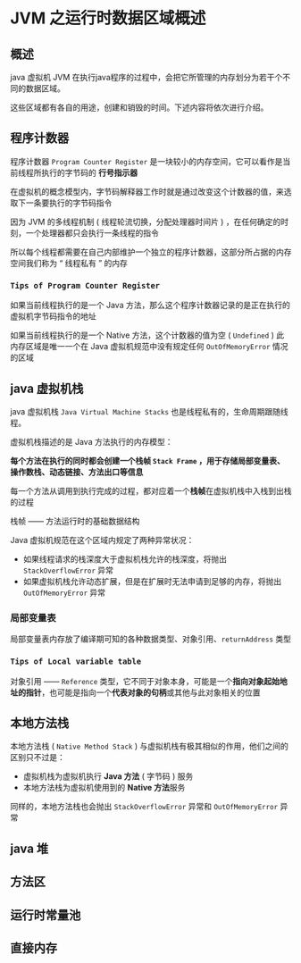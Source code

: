 # JVM 之运行时数据区域概述

## 概述
java 虚拟机 JVM 在执行java程序的过程中，会把它所管理的内存划分为若干个不同的数据区域。

这些区域都有各自的用途，创建和销毁的时间。下述内容将依次进行介绍。

## 程序计数器

程序计数器  `Program Counter Register` 是一块较小的内存空间，它可以看作是当前线程所执行的字节码的 **行号指示器**

在虚拟机的概念模型内，字节码解释器工作时就是通过改变这个计数器的值，来选取下一条要执行的字节码指令

因为 JVM 的多线程机制 ( 线程轮流切换，分配处理器时间片 ) ，在任何确定的时刻，一个处理器都只会执行一条线程的指令

所以每个线程都需要在自己内部维护一个独立的程序计数器，这部分所占据的内存空间我们称为 “ 线程私有 ” 的内存

### `Tips of Program Counter Register`

如果当前线程执行的是一个 Java 方法，那么这个程序计数器记录的是正在执行的虚拟机字节码指令的地址

如果当前线程执行的是一个 Native 方法，这个计数器的值为空 ( `Undefined` ) 此内存区域是唯一一个在 Java 虚拟机规范中没有规定任何 `OutOfMemoryError` 情况的区域

## java 虚拟机栈
java 虚拟机栈 ` Java Virtual Machine Stacks ` 也是线程私有的，生命周期跟随线程。

虚拟机栈描述的是 Java 方法执行的内存模型：

**每个方法在执行的同时都会创建一个栈帧 ` Stack Frame ` ，用于存储局部变量表、操作数栈、动态链接、方法出口等信息**

每一个方法从调用到执行完成的过程，都对应着一个**栈帧**在虚拟机栈中入栈到出栈的过程

栈帧 —— 方法运行时的基础数据结构

Java 虚拟机规范在这个区域内规定了两种异常状况：

- 如果线程请求的栈深度大于虚拟机栈允许的栈深度，将抛出 `StackOverflowError` 异常
- 如果虚拟机栈允许动态扩展，但是在扩展时无法申请到足够的内存，将抛出 ` OutOfMemoryError ` 异常

### 局部变量表

局部变量表内存放了编译期可知的各种数据类型、对象引用、`returnAddress` 类型

### `Tips of Local variable table`

对象引用 ——  ` Reference ` 类型，它不同于对象本身，可能是一个**指向对象起始地址的指针**，也可能是指向一个**代表对象的句柄**或其他与此对象相关的位置

## 本地方法栈

本地方法栈 ( `Native Method Stack` ) 与虚拟机栈有极其相似的作用，他们之间的区别只不过是：
- 虚拟机栈为虚拟机执行 **Java 方法** ( 字节码 ) 服务
- 本地方法栈为虚拟机使用到的 **Native 方法**服务

同样的，本地方法栈也会抛出 `StackOverflowError` 异常和  ` OutOfMemoryError `  异常

## java 堆

## 方法区

## 运行时常量池

## 直接内存
